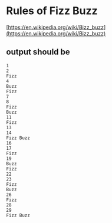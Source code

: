 # Rules of Fizz Buzz
[https://en.wikipedia.org/wiki/Bizz_buzz](https://en.wikipedia.org/wiki/Bizz_buzz)
## output should be 
```
1
2
Fizz
4
Buzz
Fizz
7
8
Fizz
Buzz
11
Fizz
13
14
Fizz Buzz
16
17
Fizz
19
Buzz
Fizz
22
23
Fizz
Buzz
26
Fizz
28
29
Fizz Buzz
```
